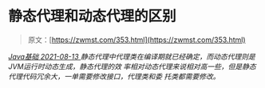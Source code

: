 <!--yml
category: 未分类
date: 0001-01-01 00:00:00
--->

# 静态代理和动态代理的区别

> 原文：[https://zwmst.com/353.html](https://zwmst.com/353.html)

   [ *Java基础* ](https://zwmst.com/java%e5%9f%ba%e7%a1%80)*[ <time datetime="2021-08-13T08:18:34+08:00"> 2021-08-13 </time> ](https://zwmst.com/353.html)  静态代理中代理类在编译期就已经确定，而动态代理则是JVM运行时动态生成，静态代理的效 率相对动态代理来说相对高一些，但是静态代理代码冗余大，一单需要修改接口，代理类和委 托类都需要修改。*